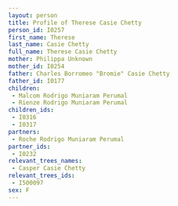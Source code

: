 ```yaml
---
layout: person
title: Profile of Therese Casie Chetty
person_id: I0257
first_name: Therese
last_name: Casie Chetty
full_name: Therese Casie Chetty
mother: Philippa Unknown
mother_id: I0254
father: Charles Borromeo "Bromie" Casie Chetty
father_id: I0177
children:
 - Malcom Rodrigo Muniaram Perumal
 - Rienze Rodrigo Muniaram Perumal
children_ids:
 - I0316
 - I0317
partners:
 - Roche Rodrigo Muniaram Perumal
partner_ids:
 - I0232
relevant_trees_names:
 - Casper Casie Chetty
relevant_trees_ids:
 - I500097
sex: F
---
```


